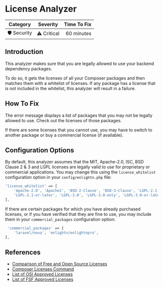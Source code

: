 # License Analyzer

| Category       | Severity   | Time To Fix  |
| -------------  |:----------:| ------------:|
| 🛡️ Security    | ⚠️ Critical | 60 minutes   |

## Introduction

This analyzer makes sure that you are legally allowed to use your backend dependency packages.

To do so, it gets the licenses of all your Composer packages and then matches them with a whitelist of licenses. If any package has a license that is not included in the whitelist, this analyzer will result in a failure.

## How To Fix

The error message displays a list of packages that you may not be legally allowed to use. Check out the licenses of those packages.

If there are some licenses that you cannot use, you may have to switch to another package or buy a commercial license (if available).

## Configuration Options

By default, this analyzer assumes that the MIT, Apache-2.0, ISC, BSD Clause 2 & 3 and LGPL licenses are legally valid to use for proprietary or commercial applications. You may change this using the `license_whitelist` configuration option in your `config/enlightn.php` file:

```php
'license_whitelist' => [
    'Apache-2.0', 'Apache2', 'BSD-2-Clause', 'BSD-3-Clause', 'LGPL-2.1-only', 'LGPL-2.1',
    'LGPL-2.1-or-later', 'LGPL-3.0', 'LGPL-3.0-only', 'LGPL-3.0-or-later', 'MIT', 'ISC',
],
```

If there are certain packages for which you have already purchased licenses, or if you have verified that they are fine to use, you may include them in your `commercial_packages` configuration option:

```php
 'commercial_packages' => [
    'laravel/nova', 'enlightn/enlightnpro',
],
``` 

## References

- [Comparison of Free and Open Source Licenses](https://en.wikipedia.org/wiki/Comparison_of_free_and_open-source_software_licences)
- [Composer Licenses Command](https://getcomposer.org/doc/03-cli.md#licenses)
- [List of OSI Approved Licenses](https://opensource.org/licenses/alphabetical)
- [List of FSF Approved Licenses](https://www.gnu.org/licenses/license-list.html)